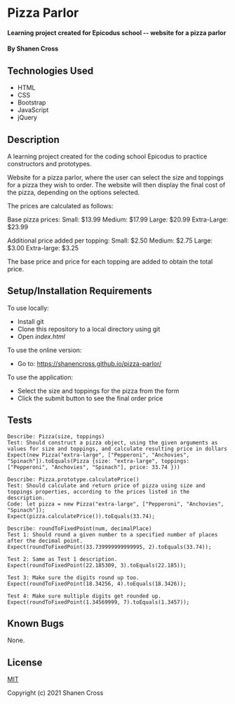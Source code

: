 # Pizza Parlor

#### Learning project created for Epicodus school -- website for a pizza parlor

#### By Shanen Cross

## Technologies Used

* HTML
* CSS
* Bootstrap
* JavaScript
* jQuery

## Description

A learning project created for the coding school Epicodus to practice constructors and prototypes.

Website for a pizza parlor, where the user can select the size and toppings for a pizza they wish to order. The website will then display the final cost of the pizza, depending on the options selected.

The prices are calculated as follows:

Base pizza prices:
Small: $13.99
Medium: $17.99
Large: $20.99
Extra-Large: $23.99

Additional price added per topping:
Small: $2.50
Medium: $2.75
Large: $3.00
Extra-large: $3.25

The base price and price for each topping are added to obtain the total price.

## Setup/Installation Requirements

To use locally:
* Install git
* Clone this repository to a local directory using git
* Open _index.html_

To use the online version:
* Go to: https://shanencross.github.io/pizza-parlor/

To use the application:
* Select the size and toppings for the pizza from the form
* Click the submit button to see the final order price

## Tests

```
Describe: Pizza(size, toppings)
Test: Should construct a pizza object, using the given arguments as values for size and toppings, and calculate resulting price in dollars
Expect(new Pizza("extra-large", ["Pepperoni", "Anchovies", "Spinach"]).toEquals(Pizza {size: "extra-large", toppings: ["Pepperoni", "Anchovies", "Spinach"], price: 33.74 }))

Describe: Pizza.prototype.calculatePrice()
Test: Should calculate and return price of pizza using size and toppings properties, according to the prices listed in the description.
Code: let pizza = new Pizza("extra-large", ["Pepperoni", "Anchovies", "Spinach"]);
Expect(pizza.calculatePrice()).toEquals(33.74);

Describe: roundToFixedPoint(num, decimalPlace)
Test 1: Should round a given number to a specified number of places after the decimal point.
Expect(roundToFixedPoint(33.739999999999995, 2).toEquals(33.74));

Test 2: Same as Test 1 description.
Expect(roundToFixedPoint(22.185309, 3).toEquals(22.185));

Test 3: Make sure the digits round up too.
Expect(roundToFixedPoint(18.34256, 4).toEquals(18.3426));

Test 4: Make sure multiple digits get rounded up.
Expect(roundToFixedPoint(1.34569999, 7).toEquals(1.3457));
```

## Known Bugs

None.

## License

[MIT](LICENSE)

Copyright (c) 2021 Shanen Cross
